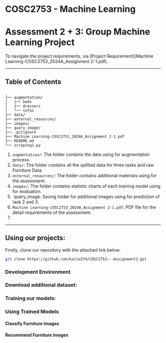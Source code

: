 # COSC2753 - Machine Learning 
# Assessment 2 + 3: Group Machine Learning Project

To navigate the project requirements, via [Project Requirement](Machine Learning-COSC2753_2024A_Assignment 2-1.pdf).

---


## Table of Contents


```
.
├── augmentation/
│   ├── beds 
│   ├── dressers
│   └── sofas
├── data/
├── external_resources/
├── images/
├── query_image/
├── .gitignore
├── Machine Learning-COSC2753_2024A_Assignment 2-1.pdf
├── README.md
└── scraping1.py
```

1. `augmentation/`: The folder contains the data using for augmentation process.
2. `data/`: The folder contains all the splitted data for three tasks and raw Furniture Data.
3. `external_resources/`: The folder contains additional materials using for the assessment.
4. `images/`: The folder contains statistic charts of each training model using for evaluation.
5. `query_image: Saving folder for additional images using for prediction of task 2 and 3.
6. `Machine Learning-COSC2753_2024A_Assignment 2-1.pdf`: PDF file for the detail requirements of the assessment.
7. ` `

---


## Using our projects: 

Firstly, clone our repository with the attached link below:

```bash
git clone https://github.com/kaito274/COSC2753---Assignment2.git
```


### Development Environment


### Download additional dataset:



### Training our models:


### Using Trained Models


#### Classify Furniture Images


#### Recommend Furniture Images

